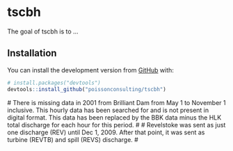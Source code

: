 
<!-- README.md is generated from README.Rmd. Please edit that file -->

# tscbh

The goal of tscbh is to …

## Installation

You can install the development version from
[GitHub](https://github.com/) with:

``` r
# install.packages("devtools")
devtools::install_github("poissonconsulting/tscbh")
```

\# There is missing data in 2001 from Brilliant Dam from May 1 to
November 1 inclusive. This hourly data has been searched for and is not
present in digital format. This data has been replaced by the BBK data
minus the HLK total discharge for each hour for this period. \# \#
Revelstoke was sent as just one discharge (REV) until Dec 1, 2009. After
that point, it was sent as turbine (REVTB) and spill (REVS) discharge.
\#
